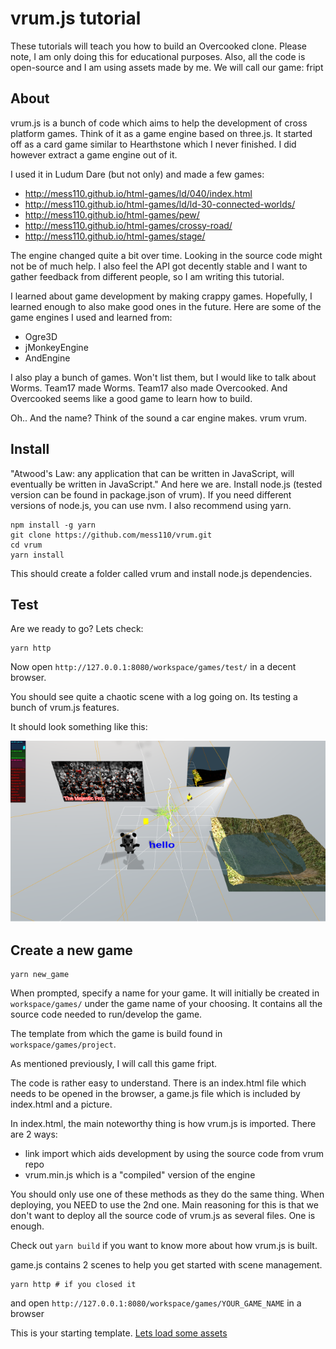 # vrum.js tutorial

These tutorials will teach you how to build an Overcooked clone. Please note,
I am only doing this for educational purposes. Also, all the code is open-source
and I am using assets made by me. We will call our game: fript

## About

vrum.js is a bunch of code which aims to help the development of cross platform
games. Think of it as a game engine based on three.js. It started off as a card game
similar to Hearthstone which I never finished. I did however extract a game
engine out of it.

I used it in Ludum Dare (but not only) and made a few games:

* http://mess110.github.io/html-games/ld/040/index.html
* http://mess110.github.io/html-games/ld/ld-30-connected-worlds/
* http://mess110.github.io/html-games/pew/
* http://mess110.github.io/html-games/crossy-road/
* http://mess110.github.io/html-games/stage/

The engine changed quite a bit over time. Looking in the source code might not be
of much help. I also feel the API got decently stable and I want to gather feedback
from different people, so I am writing this tutorial.

I learned about game development by making crappy games. Hopefully, I learned
enough to also make good ones in the future. Here are some of the game engines
I used and learned from:

* Ogre3D
* jMonkeyEngine
* AndEngine

I also play a bunch of games. Won't list them, but I would like to talk about
Worms. Team17 made Worms. Team17 also made Overcooked. And Overcooked seems like
a good game to learn how to build.

Oh.. And the name? Think of the sound a car engine makes. vrum vrum.

## Install

"Atwood's Law: any application that can be written in JavaScript, will eventually
be written in JavaScript." And here we are. Install node.js (tested version can
be found in package.json of vrum). If you need different versions of node.js, you
can use nvm. I also recommend using yarn.

```
npm install -g yarn
git clone https://github.com/mess110/vrum.git
cd vrum
yarn install
```

This should create a folder called vrum and install node.js dependencies.


## Test

Are we ready to go? Lets check:

```
yarn http
```

Now open `http://127.0.0.1:8080/workspace/games/test/` in a decent browser.

You should see quite a chaotic scene with a log going on. Its testing a bunch
of vrum.js features.

It should look something like this:

![should look like](/workspace/games/project/vrum.png)

## Create a new game

```
yarn new_game
```

When prompted, specify a name for your game. It will initially be created in
`workspace/games/` under the game name of your choosing. It contains all the
source code needed to run/develop the game.

The template from which the game is build found in `workspace/games/project`.

As mentioned previously, I will call this game fript.

The code is rather easy to understand. There is an index.html file which needs
to be opened in the browser, a game.js file which is included by index.html and
a picture.

In index.html, the main noteworthy thing is how vrum.js is imported. There are 2
ways:

* link import which aids development by using the source code from vrum repo
* vrum.min.js which is a "compiled" version of the engine

You should only use one of these methods as they do the same thing. When deploying,
you NEED to use the 2nd one. Main reasoning for this is that we don't want to deploy
all the source code of vrum.js as several files. One is enough.

Check out `yarn build` if you want to know more about how vrum.js is built.

game.js contains 2 scenes to help you get started with scene management.

```
yarn http # if you closed it
```

and open `http://127.0.0.1:8080/workspace/games/YOUR_GAME_NAME` in a browser

This is your starting template. [Lets load some assets](/tutorials/ASSETS.md)
